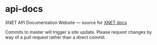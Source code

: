 # api-docs
XNET API Documentation Website — source for [XNET docs](https://docs.xnetmobile.com/)

Commits to master will trigger a site update. Please request changes by way of a pull request rather than a direct commit. 

